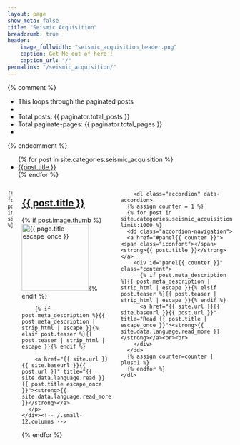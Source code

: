 ```yaml
---
layout: page
show_meta: false
title: "Seismic Acquisition"
breadcrumb: true
header:
    image_fullwidth: "seismic_acquisition_header.png"
    caption: Get Me out of here !
    caption_url: "/"
permalink: "/seismic_acquisition/"
---
```


{% comment %}
*  This loops through the paginated posts
*
*  Total posts: {{ paginator.total_posts }}
*  Total paginate-pages: {{ paginator.total_pages }}
*
{% endcomment %}

<ul>
    {% for post in site.categories.seismic_acquisition %}
     <li><a href="{{ site.url }}{{ site.baseurl }}{{ post.url }}">{{post.title }}</a></li>
    {% endfor %}
</ul>

<div class="row">
  <div class="medium-8 columns t30">
  
  

    {% for post in site.categories.seismic_acquisition %}
  <div class="row">
    <div class="row t100 homepage">
      <h2><a href="{{ site.url }}{{ site.baseurl }}{{ post.url }}">{{ post.title }}</a></h2>
      <p>
        {% if post.image.thumb %}<a href="{{ site.url }}{{ site.baseurl }}{{ post.url }}" title="{{ post.title escape_once }}"><img src="{{ site.urlimg }}{{ post.image.thumb }}" class="alignleft" width="150" height="150" alt="{{ page.title escape_once }}"></a>{% endif %}

        {% if post.meta_description %}{{ post.meta_description | strip_html | escape }}{% elsif post.teaser %}{{ post.teaser | strip_html | escape }}{% endif %}

        <a href="{{ site.url }}{{ site.baseurl }}{{ post.url }}" title="{{ site.data.language.read }} {{ post.title escape_once }}"><strong>{{ site.data.language.read_more }}</strong></a>
      </p>
    </div><!-- /.small-12.columns -->
  </div><!-- /.row -->
{% endfor %}

  </div><!-- /.medium-7.columns -->


  <div class="medium-4 columns t30">


        <dl class="accordion" data-accordion>
      {% assign counter = 1 %}
      {% for post in site.categories.seismic_acquisition limit:1000 %}
      <dd class="accordion-navigation">
      <a href="#panel{{ counter }}"><span class="iconfont"></span> <strong>{{ post.title }}</strong></a>
        <div id="panel{{ counter }}" class="content">
          {% if post.meta_description %}{{ post.meta_description | strip_html | escape }}{% elsif post.teaser %}{{ post.teaser | strip_html | escape }}{% endif %}
          <a href="{{ site.url }}{{ site.baseurl }}{{ post.url }}" title="Read {{ post.title | escape_once }}"><strong>{{ site.data.language.read_more }}</strong></a><br><br>
        </div>
      </dd>
      {% assign counter=counter | plus:1 %}
      {% endfor %}
    </dl>


  </div><!-- /.medium-5.columns -->
</div><!-- /.row -->





